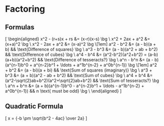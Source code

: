 # Factoring

## Formulas

\[
  \begin{aligned}
    x^2 - (r+s)x + rs &= (x-r)(x-s)                                                             \bg \\
    x^2 + 2ax + a^2 &= (x+a)^2                                                                  \bg \\
    x^2 - 2ax + a^2 &= (x-a)^2                                                                  \bg \\[1em]
    a^2 - b^2 &= (a - b)(a + b)                            && \text{Difference of squares}      \bg \\
    a^3 - b^3 &= (a - b)(a^2 + ab + b^2)                   && \text{Difference of cubes}        \bg \\
    a^4 - b^4 &= (a^2-b^2)(a^2+b^2) = (a-b)(a+b)(a^2+b^2)  && \text{Difference of tesseracts?}  \bg \\
    a^n - b^n &= (a - b)(a^{n-1}b^0 + a^{n-2}b^1 + \ldots + a^1b^{n-2} + a^0b^{n-1})            \bg \\[1em]
    a^2 + b^2 &= (a - bi)(a + bi)                          && \text{Sum of squares (imaginary)} \bg \\
    a^3 + b^3 &= (a + b)(a^2 - ab + b^2)                   && \text{Sum of cubes}               \bg \\
    a^4 + b^4 &= (a^2-\sqrt{2}ab+b^2)(a^2+\sqrt{2}ab+b^2)  && \text{Sum of tesseracts?}         \bg \\
    a^n + b^n &= (a + b)(a^{n-1}b^0 - a^{n-2}b^1 + \ldots - a^1b^{n-2} + a^0b^{n-1}) && n \text{ must be odd} \bg \\
  \end{aligned}
\]

## Quadratic Formula

\[
  x = {-b \pm \sqrt{b^2 - 4ac} \over 2a}
\]

